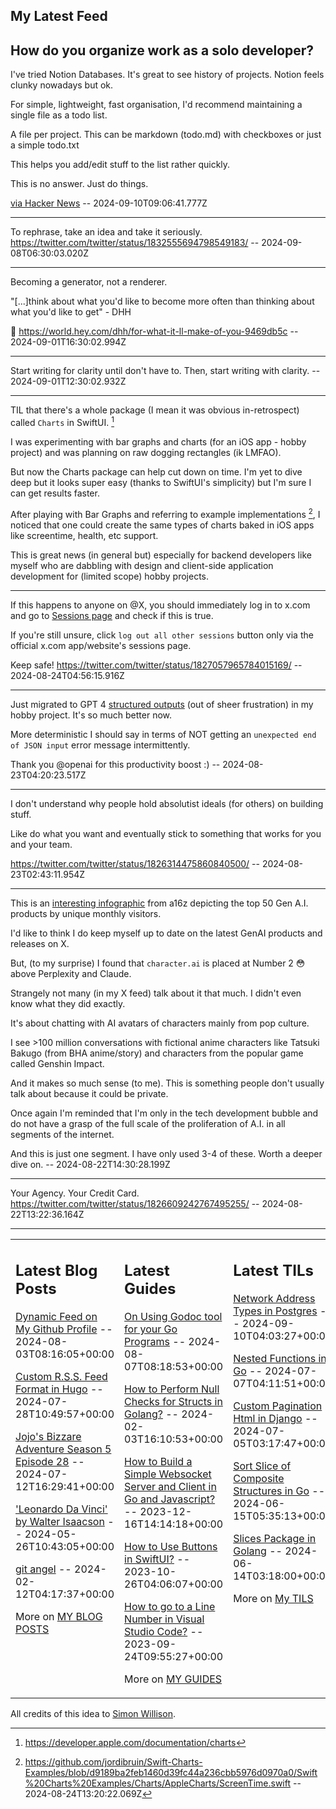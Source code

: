 ## My Latest Feed

<!-- feed starts -->
## How do you organize work as a solo developer?

I've tried Notion Databases. It's great to see history of projects. Notion feels clunky nowadays but ok.

For simple, lightweight, fast organisation, I'd recommend maintaining a single file as a todo list.

A file per project. This can be markdown (todo.md) with checkboxes or just a simple todo.txt

This helps you add/edit stuff to the list rather quickly.

This is no answer. Just do things.

[via Hacker News](https://news.ycombinator.com/item?id=41473997) -- 2024-09-10T09:06:41.777Z

---

To rephrase, take an idea and take it seriously. 
https://twitter.com/twitter/status/1832555694798549183/ -- 2024-09-08T06:30:03.020Z

---

Becoming a generator, not a renderer.

"[...]think about what you'd like to become more often than thinking about what you'd like to get" - DHH

🔗 https://world.hey.com/dhh/for-what-it-ll-make-of-you-9469db5c -- 2024-09-01T16:30:02.994Z

---

Start writing for clarity until don't have to. Then, start writing with clarity. -- 2024-09-01T12:30:02.932Z

---

TIL that there's a whole package (I mean it was obvious in-retrospect) called `Charts` in SwiftUI. [^1] 

I was experimenting with bar graphs and charts (for an iOS app - hobby project) and was planning on raw dogging rectangles (ik LMFAO).

But now the Charts package can help cut down on time. I'm yet to dive deep but it looks super easy (thanks to SwiftUI's simplicity) but I'm sure I can get results faster.

After playing with Bar Graphs and referring to example implementations [^2], I noticed that one could create the same types of charts baked in iOS apps like screentime, health, etc support.

This is great news (in general but) especially for backend developers like myself who are dabbling with design and client-side application development for (limited scope) hobby projects.

[^1]: https://developer.apple.com/documentation/charts
[^2]: https://github.com/jordibruin/Swift-Charts-Examples/blob/d9189ba2feb1460d39fc44a236cbb5976d0970a0/Swift%20Charts%20Examples/Charts/AppleCharts/ScreenTime.swift -- 2024-08-24T13:20:22.069Z

---

If this happens to anyone on @X, you should immediately log in to x.com and go to [Sessions page](https://x.com/settings/apps_and_sessions) and check if this is true. 

If you're still unsure, click `log out all other sessions` button only via the official x.com app/website's sessions page.

Keep safe!
https://twitter.com/twitter/status/1827057965784015169/ -- 2024-08-24T04:56:15.916Z

---

Just migrated to GPT 4 [structured outputs](https://platform.openai.com/docs/guides/structured-outputs) (out of sheer frustration) in my hobby project. It's so much better now. 

More deterministic I should say in terms of NOT getting an `unexpected end of JSON input` error message intermittently.

Thank you @openai for this productivity boost :) -- 2024-08-23T04:20:23.517Z

---

I don't understand why people hold absolutist ideals (for others) on building stuff.

Like do what you want and eventually stick to something that works for you and your team.


https://twitter.com/twitter/status/1826314475860840500/ -- 2024-08-23T02:43:11.954Z

---

This is an [interesting infographic](https://a16z.com/100-gen-ai-apps/) from a16z depicting the top 50 Gen A.I. products by unique monthly visitors.

I'd like to think I do keep myself up to date on the latest GenAI products and releases on X.

But, (to my surprise) I found that `character.ai` is placed at Number 2 😳 above Perplexity and Claude.

Strangely not many (in my X feed) talk about it that much. I didn't even know what they did exactly.

It's about chatting with AI avatars of characters mainly from pop culture.

I see >100 million conversations with fictional anime characters like Tatsuki Bakugo (from BHA anime/story) and characters from the popular game called Genshin Impact.

And it makes so much sense (to me). This is something people don't usually talk about because it could be private.

Once again I'm reminded that I'm only in the tech development bubble and do not have a grasp of the full scale of the proliferation of A.I. in all segments of the internet.

And this is just one segment. I have only used 3-4 of these. Worth a deeper dive on. -- 2024-08-22T14:30:28.199Z

---

Your Agency. Your Credit Card.
https://twitter.com/twitter/status/1826609242767495255/ -- 2024-08-22T13:22:36.164Z
<!-- feed ends -->


---


<table><tr><td valign="top" width="33%">

## Latest Blog Posts

<!-- blog starts -->
[Dynamic Feed on My Github Profile](https://tnvmadhav.me/blog/dynamic-feed-on-my-github-profile/) -- 2024-08-03T08:16:05+00:00

[Custom R.S.S. Feed Format in Hugo](https://tnvmadhav.me/blog/custom-rss-feed-format-in-hugo/) -- 2024-07-28T10:49:57+00:00

[Jojo's Bizzare Adventure Season 5 Episode 28](https://tnvmadhav.me/blog/jojos-bizzare-adventure-season-5-episode-28/) -- 2024-07-12T16:29:41+00:00

['Leonardo Da Vinci' by Walter Isaacson](https://tnvmadhav.me/blog/leonardo-da-vinci-by-walter-isaacson/) -- 2024-05-26T10:43:05+00:00

[git angel](https://tnvmadhav.me/blog/good-git-practices/) -- 2024-02-12T04:17:37+00:00

More on [MY BLOG POSTS](https://tnvmadhav.me/blog/)
<!-- blog ends -->

</td><td valign="top" width="34%">

## Latest Guides

<!-- guide starts -->
[On Using Godoc tool for your Go Programs](https://tnvmadhav.me/guides/on-using-godoc-tool/) -- 2024-08-07T08:18:53+00:00

[How to Perform Null Checks for Structs in Golang?](https://tnvmadhav.me/guides/how-to-perform-null-checks-for-structs-in-golang/) -- 2024-02-03T16:10:53+00:00

[How to Build a Simple Websocket Server and Client in Go and Javascript?](https://tnvmadhav.me/guides/how-to-build-a-simple-websocket-server-and-client-in-go/) -- 2023-12-16T14:14:18+00:00

[How to Use Buttons in SwiftUI?](https://tnvmadhav.me/guides/how-to-use-buttons-in-swiftui/) -- 2023-10-26T04:06:07+00:00

[How to go to a Line Number in Visual Studio Code?](https://tnvmadhav.me/guides/how-to-go-to-line-in-visual-studio-code/) -- 2023-09-24T09:55:27+00:00

More on [MY GUIDES](https://tnvmadhav.me/guides/)
<!-- guide ends -->

</td><td valign="top" width="33%">

## Latest TILs

<!-- til starts -->
[Network Address Types in Postgres](https://tnvmadhav.me/til/network-address-types-in-postgres/) -- 2024-09-10T04:03:27+00:00

[Nested Functions in Go](https://tnvmadhav.me/til/nested-functions-in-go/) -- 2024-07-07T04:11:51+00:00

[Custom Pagination Html in Django](https://tnvmadhav.me/til/custom-pagination-html-in-django/) -- 2024-07-05T03:17:47+00:00

[Sort Slice of Composite Structures in Go](https://tnvmadhav.me/til/sort-slice-of-composite-structures-in-go/) -- 2024-06-15T05:35:13+00:00

[Slices Package in Golang](https://tnvmadhav.me/til/slices-package-in-golang/) -- 2024-06-14T03:18:00+00:00

More on [My TILS](https://tnvmadhav.me/til/)
<!-- til ends -->

</td></tr></table>


All credits of this idea to [Simon Willison](https://github.com/simonw/simonw/).